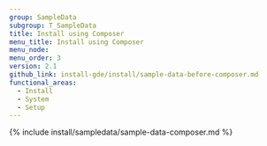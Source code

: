 ```yaml
---
group: SampleData
subgroup: T_SampleData
title: Install using Composer
menu_title: Install using Composer
menu_node:
menu_order: 3
version: 2.1
github_link: install-gde/install/sample-data-before-composer.md
functional_areas:
  - Install
  - System
  - Setup
---
```


{% include install/sampledata/sample-data-composer.md %}

